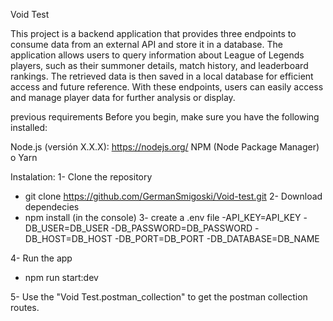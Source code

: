 
Void Test

This project is a backend application that provides three endpoints to consume data from an external API and store it in a database. The application allows users to query information about League of Legends players, such as their summoner details, match history, and leaderboard rankings. The retrieved data is then saved in a local database for efficient access and future reference. With these endpoints, users can easily access and manage player data for further analysis or display.

previous requirements
Before you begin, make sure you have the following installed:

Node.js (versión X.X.X): https://nodejs.org/
NPM (Node Package Manager) o Yarn

Instalation: 
1- Clone the repository
  - git clone https://github.com/GermanSmigoski/Void-test.git
2- Download dependecies
  - npm install (in the console)
3- create a .env file
   -API_KEY=API_KEY
   -DB_USER=DB_USER
   -DB_PASSWORD=DB_PASSWORD
   -DB_HOST=DB_HOST
   -DB_PORT=DB_PORT
   -DB_DATABASE=DB_NAME

4- Run the app
  - npm run start:dev

5- Use the "Void Test.postman_collection" to get the postman collection routes.
